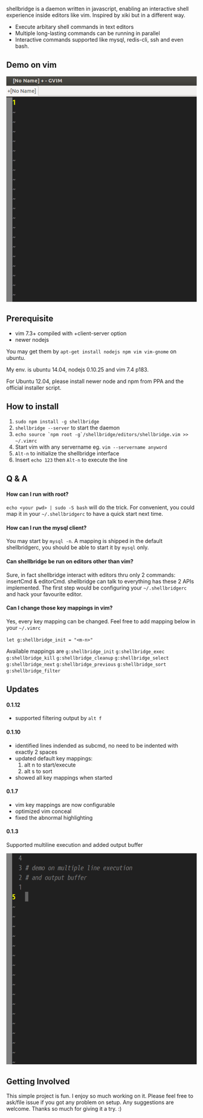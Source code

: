 shellbridge is a daemon written in javascript, enabling an interactive shell experience inside editors like vim. Inspired by xiki but in a different way.

* Execute arbitary shell commands in text editors
* Multiple long-lasting commands can be running in parallel
* Interactive commands supported like mysql, redis-cli, ssh and even bash.


Demo on vim
-----------

![alt tag](https://raw.githubusercontent.com/lokikl/shellbridge/master/demo/vim-demo.gif)


Prerequisite
------------

* vim 7.3+ compiled with +client-server option
* newer nodejs

You may get them by `apt-get install nodejs npm vim vim-gnome` on ubuntu.

My env. is ubuntu 14.04, nodejs 0.10.25 and vim 7.4 p183.

For Ubuntu 12.04, please install newer node and npm from PPA and the official installer script.


How to install
--------------

1. `sudo npm install -g shellbridge`
2. `shellbridge --server` to start the daemon
3. ``echo source `npm root -g`/shellbridge/editors/shellbridge.vim >> ~/.vimrc``
4. Start vim with any servername eg. `vim --servername anyword`
5. `Alt-n` to initialize the shellbridge interface
6. Insert `echo 123` then `Alt-n` to execute the line


Q & A
-----

#### How can I run with root?

`echo <your pwd> | sudo -S bash` will do the trick. For convenient, you could map it in your `~/.shellbridgerc` to have a quick start next time.

#### How can I run the mysql client?

You may start by `mysql -n`. A mapping is shipped in the default shellbridgerc, you should be able to start it by `mysql` only.

#### Can shellbridge be run on editors other than vim?

Sure, in fact shellbridge interact with editors thru only 2 commands: insertCmd & editorCmd. shellbridge can talk to everything has these 2 APIs implemented. The first step would be configuring your `~/.shellbridgerc` and hack your favourite editor.

#### Can I change those key mappings in vim?

Yes, every key mapping can be changed. Feel free to add mapping below in your `~/.vimrc`

`let g:shellbridge_init = "<m-n>"`

Available mappings are
`g:shellbridge_init`
`g:shellbridge_exec`
`g:shellbridge_kill`
`g:shellbridge_cleanup`
`g:shellbridge_select`
`g:shellbridge_next`
`g:shellbridge_previous`
`g:shellbridge_sort`
`g:shellbridge_filter`



Updates
-------

#### 0.1.12

* supported filtering output by `alt f`

#### 0.1.10

* identified lines indended as subcmd, no need to be indented with exactly 2 spaces
* updated default key mappings:
  1. alt n to start/execute
  2. alt s to sort
* showed all key mappings when started

#### 0.1.7

* vim key mappings are now configurable
* optimized vim conceal
* fixed the abnormal highlighting


#### 0.1.3

Supported multiline execution and added output buffer

![alt tag](https://raw.githubusercontent.com/lokikl/shellbridge/master/demo/multiline_output_buffer.gif)


Getting Involved
----------------

This simple project is fun. I enjoy so much working on it. Please feel free to ask/file issue if you got any problem on setup. Any suggestions are welcome. Thanks so much for giving it a try. :)
